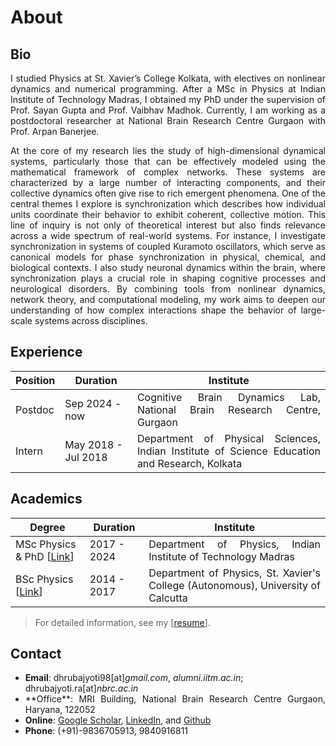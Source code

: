 # About

## Bio
<div align="justify">

<p>
I studied Physics at St. Xavier’s College Kolkata, with electives on nonlinear dynamics and numerical programming. After a MSc in Physics at Indian Institute of Technology Madras, I obtained my PhD under the supervision of Prof. Sayan Gupta and Prof. Vaibhav Madhok. Currently, I am working as a postdoctoral researcher at National Brain Research Centre Gurgaon with Prof. Arpan Banerjee.
</p>

<p>
At the core of my research lies the study of high-dimensional dynamical systems, particularly those that can be effectively modeled using the mathematical framework of complex networks. These systems are characterized by a large number of interacting components, and their collective dynamics often give rise to rich emergent phenomena. One of the central themes I explore is synchronization which describes how individual units coordinate their behavior to exhibit coherent, collective motion. This line of inquiry is not only of theoretical interest but also finds relevance across a wide spectrum of real-world systems. For instance, I investigate synchronization in systems of coupled Kuramoto oscillators, which serve as canonical models for phase synchronization in physical, chemical, and biological contexts. I also study neuronal dynamics within the brain, where synchronization plays a crucial role in shaping cognitive processes and neurological disorders. By combining tools from nonlinear dynamics, network theory, and computational modeling, my work aims to deepen our understanding of how complex interactions shape the behavior of large-scale systems across disciplines.
</p>
</div>

## Experience

| Position | Duration | Institute |
| ---------| ---------| ----------|
| Postdoc | Sep 2024 - now | <div align="justify">Cognitive Brain Dynamics Lab, National Brain Research Centre, Gurgaon</div> |
| Intern | May 2018 - Jul 2018 | <div align="justify">Department of Physical Sciences, Indian Institute of Science Education and Research, Kolkata</div> |


## Academics

| Degree | Duration | Institute |
| ---------| ---------| ----------|
| MSc Physics & PhD [[Link](PhD.md)] | 2017 - 2024 | <div align="justify">Department of Physics, Indian Institute of Technology Madras</div> |
| BSc Physics [[Link](https://drive.google.com/file/d/1kzH1EiCFbbcnvpbOTWJMMhiCC53tkvDD/view?usp=sharing)] | 2014 - 2017 | <div align="justify">Department of Physics, St. Xavier's College (Autonomous), University of Calcutta</div> |


> For detailed information, see my [[resume](https://drive.google.com/file/d/1pDmqyZtTw7QiOCLzVDtpZioT9_SFtdWR/view)].

## Contact

- **Email**: dhrubajyoti98[at]_gmail.com_, _alumni.iitm.ac.in_; dhrubajyoti.ra[at]_nbrc.ac.in_
- <div align="justify">**Office**: MRI Building, National Brain Research Centre Gurgaon, Haryana, 122052</div>
- **Online**: [Google Scholar](https://scholar.google.co.in/citations?user=2OR7h7kAAAAJ&hl=en), [LinkedIn](https://www.linkedin.com/in/dhrubajyoti-biswas/), and [Github](https://github.com/dhrubajyoti98)
- **Phone**: (+91)-9836705913, 9840916811
